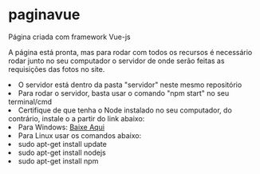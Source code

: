 # paginavue
Página criada com framework Vue-js


 A página está pronta, mas para rodar com todos os recursos é necessário rodar junto no seu computador o servidor de onde serão feitas as requisições das fotos no site.
  <li>O servidor está dentro da pasta "servidor" neste mesmo repositório</li>
  <li>Para rodar o servidor, basta usar o comando "npm start" no seu terminal/cmd</li>
  <li>Certifique de que tenha o Node instalado no seu computador, do contrário, instale o a partir do link abaixo:
  <li>Para Windows: <a href="https://nodejs.org/en/">Baixe Aqui</a></li>
  <li>Para Linux usar os comandos abaixo:</li>
  <li>sudo apt-get install update</li>
  <li>sudo apt-get install nodejs</li>
  <li>sudo apt-get install npm</li>
 </ul>
